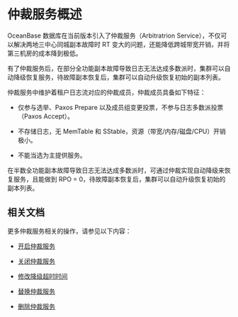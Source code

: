 # 仲裁服务概述

OceanBase 数据库在当前版本引入了仲裁服务（Arbitratrion Service），不仅可以解决两地三中心同城副本故障时 RT 变大的问题，还能降低跨城带宽开销，并将第三机房的成本降到极低。

有了仲裁服务后，在部分全功能副本故障导致日志无法达成多数派时，集群可以自动降级恢复服务，待故障副本恢复后，集群可以自动升级恢复初始的副本列表。

仲裁服务中维护着租户日志流对应的仲裁成员，仲裁成员具备如下特征：

* 仅参与选举、Paxos Prepare 以及成员组变更投票，不参与日志多数派投票（Paxos Accept）。

* 不存储日志，无 MemTable 和 SStable，资源（带宽/内存/磁盘/CPU）开销极小。

* 不能当选为主提供服务。

在半数全功能副本故障导致日志无法达成多数派时，可通过仲裁实现自动降级来恢复服务，且能做到 RPO = 0，待故障副本恢复后，集群可以自动升级恢复初始的副本列表。

## 相关文档

更多仲裁服务相关的操作，请参见以下内容：

* [开启仲裁服务](2.enable-the-arbitration-service.md)

* [关闭仲裁服务](3.disable-the-arbitration-service.md)

* [修改降级超时时间](4.modify-the-degradation-timeout.md)

* [替换仲裁服务](5.replace-the-arbitration-service.md)

* [删除仲裁服务](6.remove-the-arbitration-service.md)
